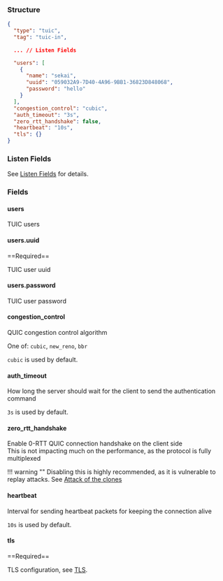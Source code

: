 ### Structure

```json
{
  "type": "tuic",
  "tag": "tuic-in",
  
  ... // Listen Fields

  "users": [
    {
      "name": "sekai",
      "uuid": "059032A9-7D40-4A96-9BB1-36823D848068",
      "password": "hello"
    }
  ],
  "congestion_control": "cubic",
  "auth_timeout": "3s",
  "zero_rtt_handshake": false,
  "heartbeat": "10s",
  "tls": {}
}
```

### Listen Fields

See [Listen Fields](/configuration/shared/listen/) for details.

### Fields

#### users

TUIC users

#### users.uuid

==Required==

TUIC user uuid

#### users.password

TUIC user password

#### congestion_control

QUIC congestion control algorithm

One of: `cubic`, `new_reno`, `bbr`

`cubic` is used by default.

#### auth_timeout

How long the server should wait for the client to send the authentication command

`3s` is used by default.

#### zero_rtt_handshake

Enable 0-RTT QUIC connection handshake on the client side  
This is not impacting much on the performance, as the protocol is fully multiplexed  

!!! warning ""
    Disabling this is highly recommended, as it is vulnerable to replay attacks.
    See [Attack of the clones](https://blog.cloudflare.com/even-faster-connection-establishment-with-quic-0-rtt-resumption/#attack-of-the-clones)

#### heartbeat

Interval for sending heartbeat packets for keeping the connection alive

`10s` is used by default.

#### tls

==Required==

TLS configuration, see [TLS](/configuration/shared/tls/#inbound).